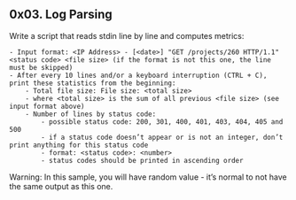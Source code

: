 ## 0x03. Log Parsing

Write a script that reads stdin line by line and computes metrics:

    - Input format: <IP Address> - [<date>] "GET /projects/260 HTTP/1.1" <status code> <file size> (if the format is not this one, the line must be skipped)
    - After every 10 lines and/or a keyboard interruption (CTRL + C), print these statistics from the beginning:
    	- Total file size: File size: <total size>
    	- where <total size> is the sum of all previous <file size> (see input format above)
    	- Number of lines by status code:
    		- possible status code: 200, 301, 400, 401, 403, 404, 405 and 500
    		- if a status code doesn’t appear or is not an integer, don’t print anything for this status code
    		- format: <status code>: <number>
    		- status codes should be printed in ascending order

Warning: In this sample, you will have random value - it’s normal to not have the same output as this one.
